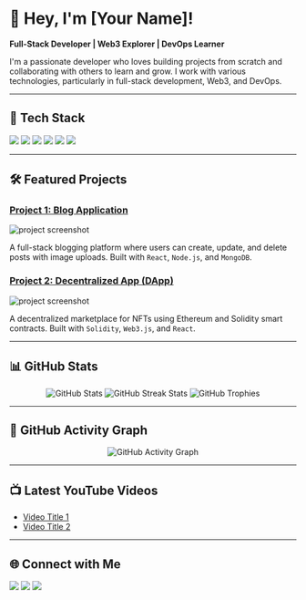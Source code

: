 # 👋 Hey, I'm [Your Name]!

**Full-Stack Developer | Web3 Explorer | DevOps Learner**

I'm a passionate developer who loves building projects from scratch and collaborating with others to learn and grow. I work with various technologies, particularly in full-stack development, Web3, and DevOps.

---

## 🚀 Tech Stack

<p align="left">
  <img src="https://img.shields.io/badge/JavaScript-F7DF1E?style=for-the-badge&logo=javascript&logoColor=black"/>
  <img src="https://img.shields.io/badge/Node.js-339933?style=for-the-badge&logo=nodedotjs&logoColor=white"/>
  <img src="https://img.shields.io/badge/React-61DAFB?style=for-the-badge&logo=react&logoColor=black"/>
  <img src="https://img.shields.io/badge/Python-3776AB?style=for-the-badge&logo=python&logoColor=white"/>
  <img src="https://img.shields.io/badge/Docker-2496ED?style=for-the-badge&logo=docker&logoColor=white"/>
  <img src="https://img.shields.io/badge/Solidity-363636?style=for-the-badge&logo=solidity&logoColor=white"/>
  <!-- Add more badges for tools and frameworks you use -->
</p>

---

## 🛠️ Featured Projects

### [Project 1: Blog Application](https://github.com/yourusername/project-link)
<img src="https://via.placeholder.com/500x300" alt="project screenshot" />

A full-stack blogging platform where users can create, update, and delete posts with image uploads. Built with `React`, `Node.js`, and `MongoDB`.

### [Project 2: Decentralized App (DApp)](https://github.com/yourusername/project-link)
<img src="https://via.placeholder.com/500x300" alt="project screenshot" />

A decentralized marketplace for NFTs using Ethereum and Solidity smart contracts. Built with `Solidity`, `Web3.js`, and `React`.

---

## 📊 GitHub Stats

<p align="center">
  <img src="https://github-readme-stats.vercel.app/api?username=yourusername&show_icons=true&theme=radical" alt="GitHub Stats"/>
  <img src="https://github-readme-streak-stats.herokuapp.com/?user=yourusername&theme=radical" alt="GitHub Streak Stats"/>
  <img src="https://github-profile-trophy.vercel.app/?username=yourusername&theme=onedark" alt="GitHub Trophies"/>
</p>

---

## 🌱 GitHub Activity Graph

<p align="center">
  <img src="https://activity-graph.herokuapp.com/graph?username=yourusername&theme=react-dark" alt="GitHub Activity Graph"/>
</p>

---

## 📺 Latest YouTube Videos

<!-- Latest YouTube Videos via GitHub Readme YouTube Stats or manually -->
- [Video Title 1](https://youtube.com/link)
- [Video Title 2](https://youtube.com/link)

---

## 🌐 Connect with Me

<p align="left">
  <a href="https://www.linkedin.com/in/yourusername"><img src="https://img.shields.io/badge/LinkedIn-0077B5?style=for-the-badge&logo=linkedin&logoColor=white"/></a>
  <a href="mailto:youremail@example.com"><img src="https://img.shields.io/badge/Email-D14836?style=for-the-badge&logo=gmail&logoColor=white"/></a>
  <a href="https://twitter.com/yourusername"><img src="https://img.shields.io/badge/Twitter-1DA1F2?style=for-the-badge&logo=twitter&logoColor=white"/></a>
</p>
